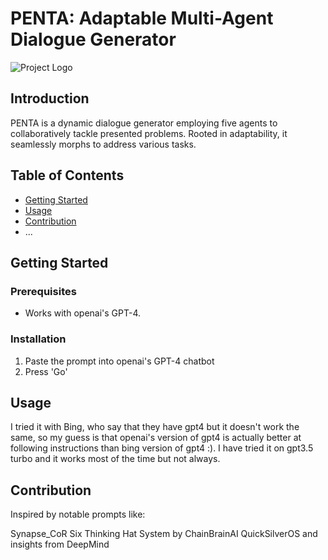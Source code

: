 # PENTA: Adaptable Multi-Agent Dialogue Generator

![Project Logo](https://reecegeorge.com/wp-content/uploads/2023/08/penta4.jpg)

## Introduction

PENTA is a dynamic dialogue generator employing five agents to collaboratively tackle presented problems. Rooted in adaptability, it seamlessly morphs to address various tasks.

## Table of Contents

- [Getting Started](#getting-started)
- [Usage](#usage)
- [Contribution](#contribution)
- ...

## Getting Started

### Prerequisites

- Works with openai's GPT-4. 

### Installation

1. Paste the prompt into openai's GPT-4 chatbot
2. Press 'Go'

## Usage

I tried it with Bing, who say that they have gpt4 but it doesn't work the same, so my guess is that openai's version of gpt4 is actually better at following instructions than bing version of gpt4 :). I have tried it on gpt3.5 turbo and it works most of the time but not always.

## Contribution

Inspired by notable prompts like: 

Synapse_CoR
Six Thinking Hat System by ChainBrainAI
QuickSilverOS
and insights from DeepMind
